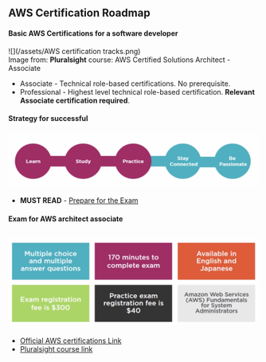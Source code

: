 ## AWS Certification Roadmap

#### Basic AWS Certifications for a software developer

![](/assets/AWS certification tracks.png)  
Image from: **Pluralsight** course: AWS Certified Solutions Architect - Associate

* Associate - Technical role-based certifications. No prerequisite.
* Professional - Highest level technical role-based certification. **Relevant Associate certification required**.

#### Strategy for successful
![](/assets/strategh.png) 
* __MUST READ__ - [Prepare for the Exam](https://aws.amazon.com/certification/certification-prep/)

#### Exam for AWS architect associate
![](/assets/exam.png)
---

* [Official AWS certifications Link](https://aws.amazon.com/certification)
* [Pluralsight course link](https://app.pluralsight.com/player?course=aws-certified-solutions-architect-associate&author=elias-khnaser&name=aws-certified-solutions-architect-associate-m1&clip=1&mode=live)
